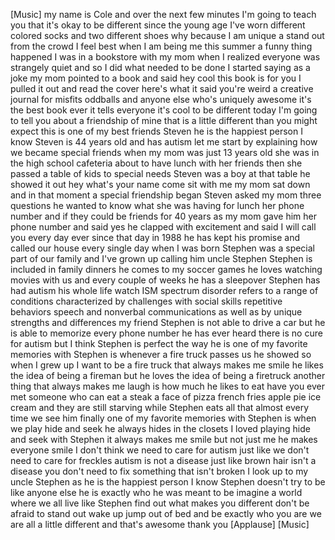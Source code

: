 
[Music]
my name is Cole and over the next few
minutes I&#39;m going to teach you that it&#39;s
okay to be different since the young age
I&#39;ve worn different colored socks and
two different shoes why because I am
unique a stand out from the crowd
I feel best when I am being me this
summer a funny thing happened I was in a
bookstore with my mom when I realized
everyone was strangely quiet and so I
did what needed to be done I started
saying as a joke
my mom pointed to a book and said hey
cool this book is for you I pulled it
out and read the cover here&#39;s what it
said you&#39;re weird
a creative journal for misfits oddballs
and anyone else who&#39;s uniquely awesome
it&#39;s the best book ever
it tells everyone it&#39;s cool to be
different today I&#39;m going to tell you
about a friendship of mine that is a
little different than you might expect
this is one of my best friends Steven he
is the happiest person I know
Steven is 44 years old and has autism
let me start by explaining how we became
special friends when my mom was just 13
years old she was in the high school
cafeteria about to have lunch with her
friends then she passed a table of kids
to special needs
Steven was a boy at that table he showed
it out hey what&#39;s your name come sit
with me
my mom sat down and in that moment a
special friendship began Steven asked my
mom three questions he wanted to know
what she was having for lunch her phone
number and if they could be friends for
40 years
as my mom gave him her phone number and
said yes he clapped with excitement and
said I will call you every day ever
since that day in 1988 he has kept his
promise and called our house every
single day when I was born Stephen was a
special part of our family and I&#39;ve
grown up calling him uncle Stephen
Stephen is included in family dinners he
comes to my soccer games he loves
watching movies with us and every couple
of weeks he has a sleepover Stephen has
had autism his whole life
watch ISM spectrum disorder refers to a
range of conditions characterized by
challenges with social skills repetitive
behaviors speech and nonverbal
communications as well as by unique
strengths and differences my friend
Stephen is not able to drive a car but
he is able to memorize every phone
number he has ever heard there is no
cure for autism but I think Stephen is
perfect the way he is one of my favorite
memories with Stephen is whenever a fire
truck passes us he showed so when I grew
up I want to be a fire truck
that always makes me smile he likes the
idea of being a fireman but he loves the
idea of being a firetruck
another thing that always makes me laugh
is how much he likes to eat have you
ever met someone who can eat a steak a
face of pizza french fries apple pie ice
cream and they are still starving while
Stephen eats all that almost every time
we see him finally one of my favorite
memories with Stephen is when we play
hide and seek he always hides in the
closets I loved playing hide and seek
with Stephen it always makes me smile
but not just me he makes everyone smile
I don&#39;t think we need to care for autism
just like we don&#39;t need to care for
freckles autism is not a disease just
like brown hair isn&#39;t a disease you
don&#39;t need to fix something that isn&#39;t
broken I look up to my uncle Stephen as
he is the happiest person I know Stephen
doesn&#39;t try to be like anyone else he is
exactly who he was meant to be imagine a
world where we all live like Stephen
find out what makes you different don&#39;t
be afraid to stand out wake up jump out
of bed and be exactly who you are
we are all a little different and that&#39;s
awesome thank you
[Applause]
[Music]
